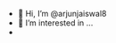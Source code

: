 - 👋 Hi, I’m @arjunjaiswal8
- 👀 I’m interested in ...
- <script>
 -<script>" <iframe <p>= &lt;p&gt;hello&lt;/p&gt; > 
![icons quot; src= quot;x quot;](https://github.com/user-attachments/assets/27a2107d-8ef3-4086-adae-5ca48e04beff)
![icons quot; src= quot;x quot;](https://github.com/user-attachments/assets/d52f045e-aee5-4df7-9d5b-8260755f8a54)










  
